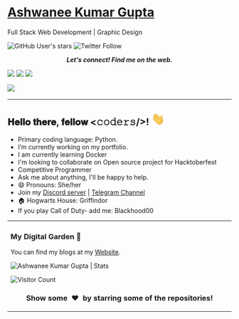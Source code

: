 # [Ashwanee Kumar Gupta](https://www.inspirecg.in/)

Full Stack Web Development | Graphic Design

<!-- ![alt text](https://github.com/ayushi7rawat/ayushi7rawat/blob/master/cover.png) -->

![GitHub User's stars](https://img.shields.io/github/stars/guptaashwanee?style=social)
![Twitter Follow](https://img.shields.io/twitter/follow/guptaashwanee?style=social)

<p align="center">
  <b><i>Let's connect! Find me on the web.</i></b>

[<img height="30" src="https://img.shields.io/badge/twitter-%231DA1F2.svg?&style=social&logo=twitter" />][twitter]
<a href="mailto:ashwanee2001gupta@gmail.com" style="text-decoration:none"><img height="30" src = "https://img.shields.io/badge/gmail-c14438?&style=for-the-badge&logo=gmail&logoColor=white"></a>
[<img height="30" src="https://img.shields.io/badge/linkedin-blue.svg?&style=for-the-badge&logo=linkedin&logoColor=white" />][linkedin]

[<img height="30" src = "https://img.shields.io/badge/Facebook-036be4.svg?&style=for-the-badge&logo=facebook&logoColor=white">][facebook]
<br />

<hr />

<h2> 𝐇𝐞𝐥𝐥𝐨 𝐭𝐡𝐞𝐫𝐞, 𝐟𝐞𝐥𝐥𝐨𝐰 <𝚌𝚘𝚍𝚎𝚛𝚜/>! <img src="https://raw.githubusercontent.com/ABSphreak/ABSphreak/master/gifs/Hi.gif" width="30px"></h2>
<!-- Namaste 🙏 -->
 <!--<img align="right" height="270px" alt="GIF" src="https://i.pinimg.com/originals/e4/26/70/e426702edf874b181aced1e2fa5c6cde.gif" /> -->
 
* Primary coding language: Python.
* I’m currently working on my portfolio.
* I am currently learning Docker
* I'm looking to collaborate on Open source project for Hacktoberfest
* Competitive Programmer 
* Ask me about anything, I'll be happy to help.
* 😄 Pronouns: She/her
* Join my [Discord server](https://discord.gg/Qet6kMd) | [Telegram Channel](https://t.me/rawatayushi)
* 🏠 Hogwarts House: Griffindor
* If you play Call of Duty- add me: Blackhood00

<table><tr><td valign="top" width="50%">

### My Digital Garden 🌱

You can find my blogs at my [Website](https://blog.inspirecg.com).

<img src="https://github-readme-stats.vercel.app/api?username=guptaashwanee&show_icons=true&theme=dracula" alt="Ashwanee Kumar Gupta | Stats" />

![Visitor Count](https://profile-counter.glitch.me/{guptaashwanee}/count.svg)

<h3 align="center">Show some &nbsp;❤️&nbsp; by starring some of the repositories!</h3>

[twitter]: https://twitter.com/guptaashwanee
[gmail]: https://gmail.com
[linkedin]: https://www.linkedin.com/in/guptaashwanee/
[facebook]: https://www.facebook.com/guptaashwanee
[instagram]: https://www.instagram.com/guptaashwanee
